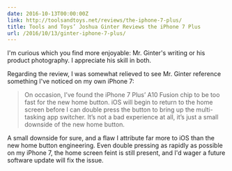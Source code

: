 ```yaml
---
date: 2016-10-13T00:00:00Z
link: http://toolsandtoys.net/reviews/the-iphone-7-plus/
title: Tools and Toys’ Joshua Ginter Reviews the iPhone 7 Plus
url: /2016/10/13/ginter-iphone-7-plus/
---
```


I'm curious which you find more enjoyable: Mr. Ginter's writing or his product photography. I appreciate his skill in both. 

Regarding the review, I was somewhat relieved to see Mr. Ginter reference something I've noticed on my own iPhone 7: 

> On occasion, I’ve found the iPhone 7 Plus’ A10 Fusion chip to be too fast for the new home button. iOS will begin to return to the home screen before I can double press the button to bring up the multi-tasking app switcher. It’s not a bad experience at all, it’s just a small downside of the new home button.

A small downside for sure, and a flaw I attribute far more to iOS than the new home button engineering. Even double pressing as rapidly as possible on my iPhone 7, the home screen feint is still present, and I'd wager a future software update will fix the issue. 
